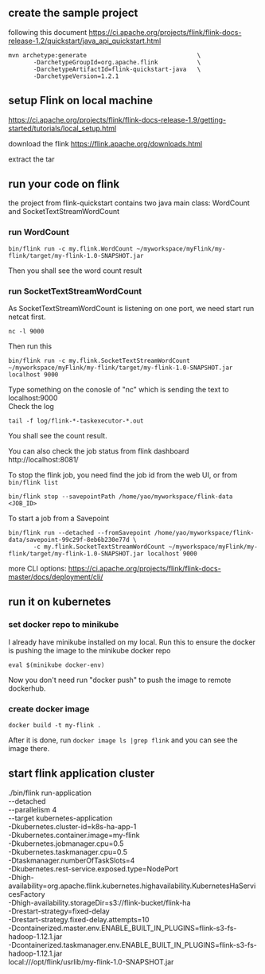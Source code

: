 
## create the sample project
following this document https://ci.apache.org/projects/flink/flink-docs-release-1.2/quickstart/java_api_quickstart.html
```
mvn archetype:generate                               \
       -DarchetypeGroupId=org.apache.flink           \
       -DarchetypeArtifactId=flink-quickstart-java   \
       -DarchetypeVersion=1.2.1
```

## setup Flink on local machine
https://ci.apache.org/projects/flink/flink-docs-release-1.9/getting-started/tutorials/local_setup.html  

download the flink 
https://flink.apache.org/downloads.html

extract the tar

## run your code on flink
the project from flink-quickstart contains two java main class: WordCount and SocketTextStreamWordCount

### run WordCount
```
bin/flink run -c my.flink.WordCount ~/myworkspace/myFlink/my-flink/target/my-flink-1.0-SNAPSHOT.jar
```
Then you shall see the word count result

### run SocketTextStreamWordCount
As SocketTextStreamWordCount is listening on one port, we need start run netcat first.
```
nc -l 9000
```
Then run this
```
bin/flink run -c my.flink.SocketTextStreamWordCount ~/myworkspace/myFlink/my-flink/target/my-flink-1.0-SNAPSHOT.jar localhost 9000
```
Type something on the conosle of "nc" which is sending the text to localhost:9000  
Check the log
```
tail -f log/flink-*-taskexecutor-*.out
```
You shall see the count result. 

You can also check the job status from flink dashboard http://localhost:8081/

To stop the flink job, you need find the job id from the web UI, or from ```bin/flink list```
```
bin/flink stop --savepointPath /home/yao/myworkspace/flink-data <JOB_ID>
```

To start a job from a Savepoint
```
bin/flink run --detached --fromSavepoint /home/yao/myworkspace/flink-data/savepoint-99c29f-8eb6b230e77d \
       -c my.flink.SocketTextStreamWordCount ~/myworkspace/myFlink/my-flink/target/my-flink-1.0-SNAPSHOT.jar localhost 9000 
```

more CLI options: https://ci.apache.org/projects/flink/flink-docs-master/docs/deployment/cli/

## run it on kubernetes
### set docker repo to minikube
I already have minikube installed on my local. Run this to ensure the docker is pushing the image to the minikube docker repo
```
eval $(minikube docker-env)
```
Now you don't need run "docker push" to push the image to remote dockerhub.

### create docker image
```
docker build -t my-flink .
```
After it is done, run ```docker image ls |grep flink``` and you can see the image there. 

## start flink application cluster
./bin/flink run-application \
    --detached \
    --parallelism 4 \
    --target kubernetes-application \
    -Dkubernetes.cluster-id=k8s-ha-app-1 \
    -Dkubernetes.container.image=my-flink \
    -Dkubernetes.jobmanager.cpu=0.5 \
    -Dkubernetes.taskmanager.cpu=0.5 \
    -Dtaskmanager.numberOfTaskSlots=4 \
    -Dkubernetes.rest-service.exposed.type=NodePort \
    -Dhigh-availability=org.apache.flink.kubernetes.highavailability.KubernetesHaServicesFactory \
    -Dhigh-availability.storageDir=s3://flink-bucket/flink-ha \
    -Drestart-strategy=fixed-delay \
    -Drestart-strategy.fixed-delay.attempts=10 \
    -Dcontainerized.master.env.ENABLE_BUILT_IN_PLUGINS=flink-s3-fs-hadoop-1.12.1.jar \
    -Dcontainerized.taskmanager.env.ENABLE_BUILT_IN_PLUGINS=flink-s3-fs-hadoop-1.12.1.jar \
    local:///opt/flink/usrlib/my-flink-1.0-SNAPSHOT.jar